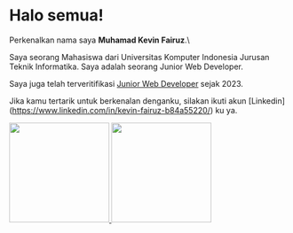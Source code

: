 # Halo semua! 

Perkenalkan nama saya **Muhamad Kevin Fairuz**.\

Saya seorang Mahasiswa dari Universitas Komputer Indonesia Jurusan Teknik Informatika. Saya adalah seorang Junior Web Developer.


Saya juga telah terveritifikasi [Junior Web Developer]([https://www.credential.net/h5deoi5h](https://drive.google.com/file/d/10bDnVl6tkmbAejrbQizbDgfvhzvIMTZR/view?usp=share_link)) sejak 2023.

Jika kamu tertarik untuk berkenalan denganku, silakan ikuti akun [Linkedin] (https://www.linkedin.com/in/kevin-fairuz-b84a55220/) ku ya.

<p align="left">
<a href="https://github.com/KevinFairuz">
  <img height="180em" src="https://github-readme-stats-eight-theta.vercel.app/api?username=gilangadhan&show_icons=true&theme=algolia&include_all_commits=true&count_private=true"/>
  <img height="180em" src="https://github-readme-stats-eight-theta.vercel.app/api/top-langs/?username=gilangadhan&layout=compact&langs_count=8&theme=algolia"/>
</a>
</p>
